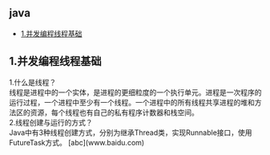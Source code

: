 ## java
* [1.并发编程线程基础](#1)



<h2 id="1">1.并发编程线程基础</h2>
  1.什么是线程？<br>
线程是进程中的一个实体，是进程的更细粒度的一个执行单元。进程是一次程序的运行过程，一个进程中至少有一个线程。一个进程中的所有线程共享进程的堆和方法区的资源，每个线程也有自己的私有程序计数器和栈空间。<br>
  2.线程创建与运行的方式？<br>
  Java中有3种线程创建方式，分别为继承Thread类，实现Runnable接口，使用FutureTask方式。 [abc](www.baidu.com)
